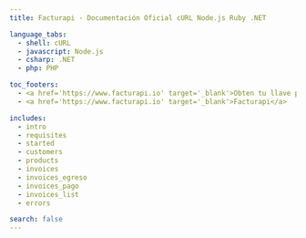 ```yaml
---
title: Facturapi - Documentación Oficial cURL Node.js Ruby .NET

language_tabs:
  - shell: cURL
  - javascript: Node.js
  - csharp: .NET
  - php: PHP

toc_footers:
  - <a href='https://www.facturapi.io' target='_blank'>Obten tu llave privada</a>
  - <a href='https://www.facturapi.io' target='_blank'>Facturapi</a>

includes:
  - intro
  - requisites
  - started
  - customers
  - products
  - invoices
  - invoices_egreso
  - invoices_pago
  - invoices_list
  - errors

search: false
---
```

